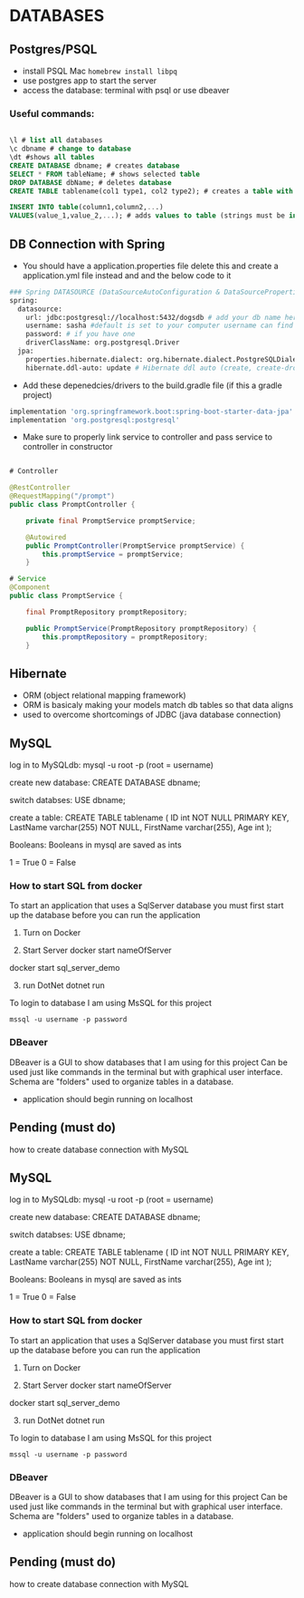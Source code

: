 # DATABASES

## Postgres/PSQL

- install PSQL Mac `homebrew install libpq`
- use postgres app to start the server
- access the database: terminal with psql or use dbeaver

### Useful commands:

```sql

\l # list all databases
\c dbname # change to database
\dt #shows all tables
CREATE DATABASE dbname; # creates database
SELECT * FROM tableName; # shows selected table
DROP DATABASE dbName; # deletes database
CREATE TABLE tablename(col1 type1, col2 type2); # creates a table with columns with their names and types (ex: int, text, varchar)

INSERT INTO table(column1,column2,...)
VALUES(value_1,value_2,...); # adds values to table (strings must be in '')
```

## DB Connection with Spring

- You should have a application.properties file delete this and create a application.yml file instead and and the below code to it

```sh
### Spring DATASOURCE (DataSourceAutoConfiguration & DataSourceProperties)
spring:
  datasource:
    url: jdbc:postgresql://localhost:5432/dogsdb # add your db name here in the end. in our case, dogsdb / port number default to 5432
    username: sasha #default is set to your computer username can find this by typing command `whoami` in your terminal
    password: # if you have one
    driverClassName: org.postgresql.Driver
  jpa:
    properties.hibernate.dialect: org.hibernate.dialect.PostgreSQLDialect # The SQL dialect makes Hibernate generate better SQL for the chosen database
    hibernate.ddl-auto: update # Hibernate ddl auto (create, create-drop, validate, update)
```

- Add these depenedcies/drivers to the build.gradle file (if this a gradle project)

```sh
implementation 'org.springframework.boot:spring-boot-starter-data-jpa'
implementation 'org.postgresql:postgresql'
```

- Make sure to properly link service to controller and pass service to controller in constructor

```java

# Controller

@RestController
@RequestMapping("/prompt")
public class PromptController {

    private final PromptService promptService;

    @Autowired
    public PromptController(PromptService promptService) {
        this.promptService = promptService;
    }

# Service
@Component
public class PromptService {

    final PromptRepository promptRepository;

    public PromptService(PromptRepository promptRepository) {
        this.promptRepository = promptRepository;
    }


```

## Hibernate

- ORM (object relational mapping framework)
- ORM is basicaly making your models match db tables so that data aligns
- used to overcome shortcomings of JDBC (java database connection)

## MySQL

log in to MySQLdb:
mysql -u root -p
(root = username)

create new database:
CREATE DATABASE dbname;

switch databses:
USE dbname;

create a table:
CREATE TABLE tablename (
ID int NOT NULL PRIMARY KEY,
LastName varchar(255) NOT NULL,
FirstName varchar(255),
Age int
);

Booleans:
Booleans in mysql are saved as ints

1 = True
0 = False

### How to start SQL from docker

To start an application that uses a SqlServer database
you must first start up the database before you can run the application

1. Turn on Docker

2. Start Server
   docker start nameOfServer

docker start sql_server_demo

3. run DotNet
   dotnet run

To login to database
I am using MsSQL for this project

`mssql -u username -p password`

### DBeaver

DBeaver is a GUI to show databases that I am using for this project
Can be used just like commands in the terminal but with graphical user interface.
Schema are "folders" used to organize tables in a database.

- application should begin running on localhost

## Pending (must do)

how to create database connection with MySQL

## MySQL

log in to MySQLdb:
mysql -u root -p
(root = username)

create new database:
CREATE DATABASE dbname;

switch databses:
USE dbname;

create a table:
CREATE TABLE tablename (
    ID int NOT NULL PRIMARY KEY,
    LastName varchar(255) NOT NULL,
    FirstName varchar(255),
    Age int
);

Booleans:
Booleans in mysql are saved as ints

1 = True
0 = False

### How to start SQL from docker

To start an application that uses a SqlServer database
you must first start up the database before you can run the application


1. Turn on Docker

2. Start Server
  docker start nameOfServer

  docker start sql_server_demo

3. run DotNet
  dotnet run  

To login to database
  I am using MsSQL for this project

  `mssql -u username -p password`

### DBeaver

DBeaver is a GUI to show databases that I am using for this project
  Can be used just like commands in the terminal but with graphical user interface.
  Schema are "folders" used to organize tables in a database.

   - application should begin running on localhost


## Pending (must do)

how to create database connection with MySQL
